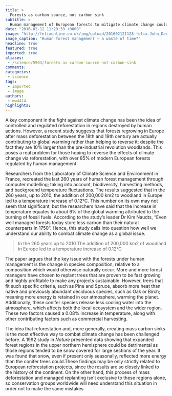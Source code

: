 ```yaml
---
title: >
  Forests as carbon source, not carbon sink
subtitle: >
  Human management of European forests to mitigate climate change could be counterintuitive
date: "2016-02-12 11:29:33 +0000"
image: "http://felixonline.co.uk/img/upload/201602121128-felix-John_Deere_2054_DHSP_forestry_swing_machine,_Kaibab_National_Forest_1.jpg"
image_caption: "Human forest management – a waste of time?"
headline: true
featured: true
imported: true
aliases:
 - /science/5903/forests-as-carbon-source-not-carbon-sink
comments:
categories:
 - science
tags:
 - imported
 - image
authors:
 - mw4414
highlights:
---
```


A key component in the fight against climate change has been the idea of controlled and regulated reforestation in regions destroyed by human actions. However, a recent study suggests that forests regrowing in Europe after mass deforestation between the 18th and 19th century are actually contributing to global warming rather than helping to reverse it; despite the fact they are 10% larger than the pre-industrial revolution woodlands. This poses a real problem for those hoping to reverse the effects of climate change via reforestation, with over 85% of modern European forests regulated by human management.

Researchers from the Laboratory of Climate Science and Environment in France, recreated the last 260 years of human forest management through computer modelling; taking into account,  biodiversity, harvesting methods, and background temperature fluctuations. The results suggested that in the 260 years, up to 2010, the addition of 200,000 km2 to woodland in Europe led to a temperature increase of 0.12°C. This number on its own may not seem that significant, but the researchers have said that the increase in temperature equates to about 6% of the global warming attributed to the burning of fossil fuels. According to the study’s leader Dr Kim Naudts, “Even well managed forests today store less carbon than their natural counterparts in 1750”. Hence, this study calls into question how well we understand our ability to combat climate change as a global issue.

> In the 260 years up to 2010 The addition of 200,000 km2 of woodland in Europe led to a temperature increase of 0.12°C

The paper argues that the key issue with the forests under human management is the change in species composition, relative to a composition which would otherwise naturally occur. More and more forest managers have chosen to replant trees that are proven to be fast growing and highly profitable to make any projects sustainable. However, trees that fit such specific criteria, such as Pine and Spruce, absorb more heat than native and previously abundant deciduous species, such as Oak or Birch; meaning more energy is retained in our atmosphere, warming the planet. Additionally, these conifer species release less cooling water into the atmosphere, which affects both the local ecosystem and the wider region. These two factors caused a 0.08% increase in temperature,  along with other contributing factors such as commercial harvesting.

The idea that reforestation and, more generally, creating mass carbon sinks is the most effective way to combat climate change has been challenged before. A 1992 study in _Nature_ presented data showing that expanded forest regions in the upper northern hemisphere could be detrimental as those regions tended to be snow covered for large sections of the year. It was found that snow, even if present only seasonally, reflected more energy than the conifer trees  could.These findings may be only strictly related to European reforestation projects, since the results are so closely linked to the history of the continent. On the other hand, this process of mass deforestation and managed replanting isn’t exclusive to these regions alone, so conservation groups worldwide will need understand this situation in order not to make the same mistakes.
